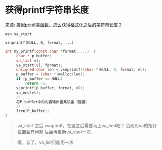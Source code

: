 # 获得printf字符串长度

来源: [类似printf类函数，怎么获得格式化之后的字符串长度？ ](http://www.newsmth.net/nForum/#!article/CProgramming/131339)

`man va_start`

```
vsnprintf(NULL, 0, format, ...)
```

```c
int my_printf(const char *format, ...)  { 
     char * p_buffer; 
     va_list vl; 
     va_start(vl, format); 
     unsigned char len = vsnprintf((char *)NULL, 0, format, vl); 
     p_buffer = (char *)malloc(len); 
     if (p_buffer == NULL) 
         return -1; 
     vsprintf(p_buffer, format, vl); 
     va_end(vl); 
     // ... 
     将P_buffer中的内容输出至某设备（阻塞） 
     // ... 
     free(P_buffer); 
} 
```

> va_start 之后 vsnprintf，在这之后需要马上va_end吧？ 
否则对va的指针位置会有问题 
后面再重新va_start一次 

> 哦，忘了，va_list只能用一次 